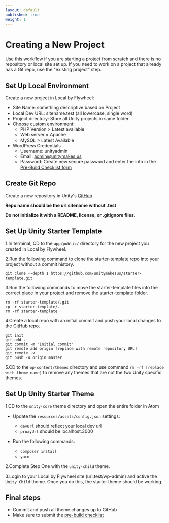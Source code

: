 ```yaml
---
layout: default
published: true
weight: 1
---
```


# Creating a New Project
Use this workflow if you are starting a project from scratch and there is no repository or local site set up. If you need to work on a project that already has a Git repo, use the "existing project" step.

## Set Up Local Environment
Create a new project in Local by Flywheel:
* Site Name: something descriptive based on Project
* Local Dev URL: sitename.test (all lowercase, single word)
* Project directory: Store all Unity projects in same folder
* Choose custom environment:
  * PHP Version > Latest available
  * Web server = Apache
  * MySQL > Latest Available
* WordPress Credentials
  * Username: unityadmin
  * Email: admin@unitymakes.us
  * Password: Create new secure password and enter the info in the [Pre-Build Checklist form](https://forms.gle/vreZiAdHggATknt7A)

## Create Git Repo
Create a new repository in Unity's [GitHub](https://github.com/organizations/unitymakesus/repositories/new)

**Repo name should be the url sitename without .test**

**Do not initialize it with a README, license, or .gitignore files.**

## Set Up Unity Starter Template
1.In terminal, CD to the `app/public/` directory for the new project you created in Local by Flywheel.

2.Run the following command to clone the starter-template repo into your project without a commit history.

```shell
git clone --depth 1 https://github.com/unitymakesus/starter-template.git
```

3.Run the following commands to move the starter-template files into the correct place in your project and remove the starter-template folder.

```shell
rm -rf starter-template/.git
cp -r starter-template/. .
rm -rf starter-template
```

4.Create a local repo with an initial commit and push your local changes to the GitHub repo.

````shell
git init
git add .
git commit -m "Initial commit"
git remote add origin [replace with remote repository URL]
git remote -v
git push -u origin master
````

5.CD to the `wp-content/themes` directory and use command `rm -rf [replace with theme name]` to remove any themes that are not the two Unity specific themes.


## Set Up Unity Starter Theme

1.CD to the `unity-core` theme directory and open the entire folder in Atom

* Update the `resources/assets/config.json` settings:
  * `devUrl` should reflect your local dev url
  * `proxyUrl` should be localhost:3000

* Run the following commands:
  * `composer install`
  * `yarn`  

2.Complete Step One with the `unity-child` theme.  

3.Login to your Local by Flywheel site (url.test/wp-admin) and active the `Unity Child` theme. Once you do this, the starter theme should be working.

## Final steps
- Commit and push all theme changes up to GitHub
- Make sure to submit the [pre-build checklist](https://docs.google.com/forms/d/e/1FAIpQLSePcuWoTGgeKrsRLtlOCYJD8UbOFwBthBkXPlRJNRttsrlxfQ/viewform)
